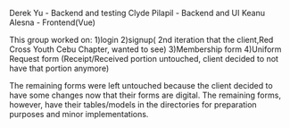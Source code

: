 Derek Yu - Backend and testing
Clyde Pilapil - Backend and UI
Keanu Alesna - Frontend(Vue)


This group worked on: 
1)login 
2)signup( 2nd iteration that the client,Red Cross Youth Cebu Chapter, wanted to see)
3)Membership form
4)Uniform Request form (Receipt/Received portion untouched, client decided to not have that portion anymore)

  The remaining forms were left untouched because the client decided to have some changes now that their forms are digital.
The remaining forms, however, have their tables/models in the directories for preparation purposes and minor implementations.
